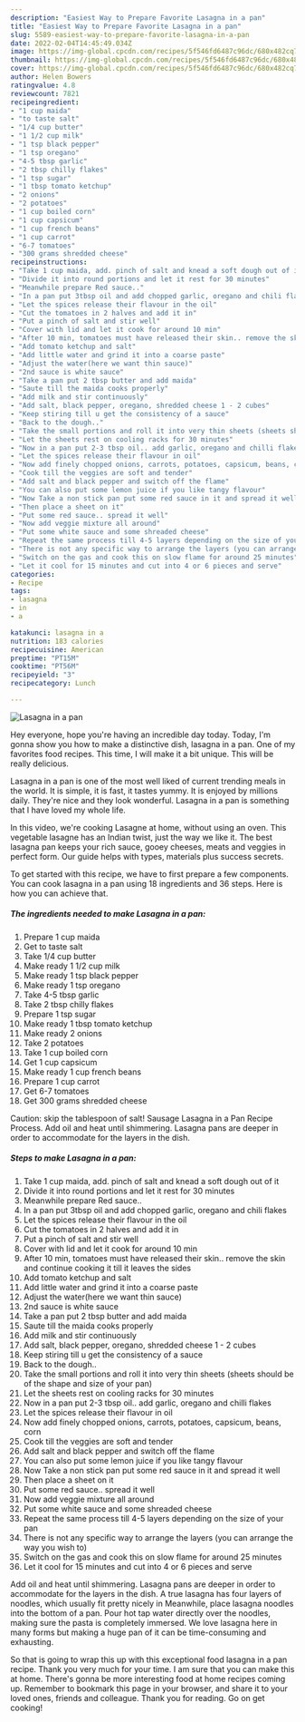 ```yaml
---
description: "Easiest Way to Prepare Favorite Lasagna in a pan"
title: "Easiest Way to Prepare Favorite Lasagna in a pan"
slug: 5589-easiest-way-to-prepare-favorite-lasagna-in-a-pan
date: 2022-02-04T14:45:49.034Z
image: https://img-global.cpcdn.com/recipes/5f546fd6487c96dc/680x482cq70/lasagna-in-a-pan-recipe-main-photo.jpg
thumbnail: https://img-global.cpcdn.com/recipes/5f546fd6487c96dc/680x482cq70/lasagna-in-a-pan-recipe-main-photo.jpg
cover: https://img-global.cpcdn.com/recipes/5f546fd6487c96dc/680x482cq70/lasagna-in-a-pan-recipe-main-photo.jpg
author: Helen Bowers
ratingvalue: 4.8
reviewcount: 7821
recipeingredient:
- "1 cup maida"
- "to taste salt"
- "1/4 cup butter"
- "1 1/2 cup milk"
- "1 tsp black pepper"
- "1 tsp oregano"
- "4-5 tbsp garlic"
- "2 tbsp chilly flakes"
- "1 tsp sugar"
- "1 tbsp tomato ketchup"
- "2 onions"
- "2 potatoes"
- "1 cup boiled corn"
- "1 cup capsicum"
- "1 cup french beans"
- "1 cup carrot"
- "6-7 tomatoes"
- "300 grams shredded cheese"
recipeinstructions:
- "Take 1 cup maida, add. pinch of salt and knead a soft dough out of it"
- "Divide it into round portions and let it rest for 30 minutes"
- "Meanwhile prepare Red sauce.."
- "In a pan put 3tbsp oil and add chopped garlic, oregano and chili flakes"
- "Let the spices release their flavour in the oil"
- "Cut the tomatoes in 2 halves and add it in"
- "Put a pinch of salt and stir well"
- "Cover with lid and let it cook for around 10 min"
- "After 10 min, tomatoes must have released their skin.. remove the skin and continue cooking it till it leaves the sides"
- "Add tomato ketchup and salt"
- "Add little water and grind it into a coarse paste"
- "Adjust the water(here we want thin sauce)"
- "2nd sauce is white sauce"
- "Take a pan put 2 tbsp butter and add maida"
- "Saute till the maida cooks properly"
- "Add milk and stir continuously"
- "Add salt, black pepper, oregano, shredded cheese 1 - 2 cubes"
- "Keep stiring till u get the consistency of a sauce"
- "Back to the dough.."
- "Take the small portions and roll it into very thin sheets (sheets should be of the shape and size of your pan)"
- "Let the sheets rest on cooling racks for 30 minutes"
- "Now in a pan put 2-3 tbsp oil.. add garlic, oregano and chilli flakes"
- "Let the spices release their flavour in oil"
- "Now add finely chopped onions, carrots, potatoes, capsicum, beans, corn"
- "Cook till the veggies are soft and tender"
- "Add salt and black pepper and switch off the flame"
- "You can also put some lemon juice if you like tangy flavour"
- "Now Take a non stick pan put some red sauce in it and spread it well"
- "Then place a sheet on it"
- "Put some red sauce.. spread it well"
- "Now add veggie mixture all around"
- "Put some white sauce and some shreaded cheese"
- "Repeat the same process till 4-5 layers depending on the size of your pan"
- "There is not any specific way to arrange the layers (you can arrange the way you wish to)"
- "Switch on the gas and cook this on slow flame for around 25 minutes"
- "Let it cool for 15 minutes and cut into 4 or 6 pieces and serve"
categories:
- Recipe
tags:
- lasagna
- in
- a

katakunci: lasagna in a 
nutrition: 183 calories
recipecuisine: American
preptime: "PT15M"
cooktime: "PT56M"
recipeyield: "3"
recipecategory: Lunch

---
```



![Lasagna in a pan](https://img-global.cpcdn.com/recipes/5f546fd6487c96dc/680x482cq70/lasagna-in-a-pan-recipe-main-photo.jpg)

Hey everyone, hope you're having an incredible day today. Today, I'm gonna show you how to make a distinctive dish, lasagna in a pan. One of my favorites food recipes. This time, I will make it a bit unique. This will be really delicious.

Lasagna in a pan is one of the most well liked of current trending meals in the world. It is simple, it is fast, it tastes yummy. It is enjoyed by millions daily. They're nice and they look wonderful. Lasagna in a pan is something that I have loved my whole life.

In this video, we&#39;re cooking Lasagne at home, without using an oven. This vegetable lasagne has an Indian twist, just the way we like it. The best lasagna pan keeps your rich sauce, gooey cheeses, meats and veggies in perfect form. Our guide helps with types, materials plus success secrets.


To get started with this recipe, we have to first prepare a few components. You can cook lasagna in a pan using 18 ingredients and 36 steps. Here is how you can achieve that.

<!--inarticleads1-->

##### The ingredients needed to make Lasagna in a pan:

1. Prepare 1 cup maida
1. Get to taste salt
1. Take 1/4 cup butter
1. Make ready 1 1/2 cup milk
1. Make ready 1 tsp black pepper
1. Make ready 1 tsp oregano
1. Take 4-5 tbsp garlic
1. Take 2 tbsp chilly flakes
1. Prepare 1 tsp sugar
1. Make ready 1 tbsp tomato ketchup
1. Make ready 2 onions
1. Take 2 potatoes
1. Take 1 cup boiled corn
1. Get 1 cup capsicum
1. Make ready 1 cup french beans
1. Prepare 1 cup carrot
1. Get 6-7 tomatoes
1. Get 300 grams shredded cheese


Caution: skip the tablespoon of salt! Sausage Lasagna in a Pan Recipe Process. Add oil and heat until shimmering. Lasagna pans are deeper in order to accommodate for the layers in the dish. 

<!--inarticleads2-->

##### Steps to make Lasagna in a pan:

1. Take 1 cup maida, add. pinch of salt and knead a soft dough out of it
1. Divide it into round portions and let it rest for 30 minutes
1. Meanwhile prepare Red sauce..
1. In a pan put 3tbsp oil and add chopped garlic, oregano and chili flakes
1. Let the spices release their flavour in the oil
1. Cut the tomatoes in 2 halves and add it in
1. Put a pinch of salt and stir well
1. Cover with lid and let it cook for around 10 min
1. After 10 min, tomatoes must have released their skin.. remove the skin and continue cooking it till it leaves the sides
1. Add tomato ketchup and salt
1. Add little water and grind it into a coarse paste
1. Adjust the water(here we want thin sauce)
1. 2nd sauce is white sauce
1. Take a pan put 2 tbsp butter and add maida
1. Saute till the maida cooks properly
1. Add milk and stir continuously
1. Add salt, black pepper, oregano, shredded cheese 1 - 2 cubes
1. Keep stiring till u get the consistency of a sauce
1. Back to the dough..
1. Take the small portions and roll it into very thin sheets (sheets should be of the shape and size of your pan)
1. Let the sheets rest on cooling racks for 30 minutes
1. Now in a pan put 2-3 tbsp oil.. add garlic, oregano and chilli flakes
1. Let the spices release their flavour in oil
1. Now add finely chopped onions, carrots, potatoes, capsicum, beans, corn
1. Cook till the veggies are soft and tender
1. Add salt and black pepper and switch off the flame
1. You can also put some lemon juice if you like tangy flavour
1. Now Take a non stick pan put some red sauce in it and spread it well
1. Then place a sheet on it
1. Put some red sauce.. spread it well
1. Now add veggie mixture all around
1. Put some white sauce and some shreaded cheese
1. Repeat the same process till 4-5 layers depending on the size of your pan
1. There is not any specific way to arrange the layers (you can arrange the way you wish to)
1. Switch on the gas and cook this on slow flame for around 25 minutes
1. Let it cool for 15 minutes and cut into 4 or 6 pieces and serve


Add oil and heat until shimmering. Lasagna pans are deeper in order to accommodate for the layers in the dish. A true lasagna has four layers of noodles, which usually fit pretty nicely in Meanwhile, place lasagna noodles into the bottom of a pan. Pour hot tap water directly over the noodles, making sure the pasta is completely immersed. We love lasagna here in many forms but making a huge pan of it can be time-consuming and exhausting. 

So that is going to wrap this up with this exceptional food lasagna in a pan recipe. Thank you very much for your time. I am sure that you can make this at home. There's gonna be more interesting food at home recipes coming up. Remember to bookmark this page in your browser, and share it to your loved ones, friends and colleague. Thank you for reading. Go on get cooking!
